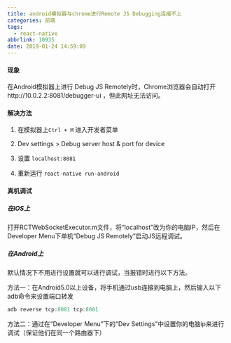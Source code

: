 ```yaml
---
title: android模拟器与chrome进行Remote JS Debugging连接不上
categories: 前端
tags:
  - react-native
abbrlink: 10935
date: 2019-01-24 14:59:09
---
```


#### 现象

在Android模拟器上进行 Debug JS Remotely时，Chrome浏览器会自动打开http://10.0.2.2:8081/debugger-ui ，但此网址无法访问。

#### 解决方法

1. 在模拟器上`Ctrl + M` 进入开发者菜单

2. Dev settings > Debug server host & port for device

3. 设置 `localhost:8081`

4. 重新运行 `react-native run-android`

#### 真机调试

##### 在iOS上

打开RCTWebSocketExecutor.m文件，将“localhost”改为你的电脑IP，然后在Developer Menu下单机“Debug JS Remotely”启动JS远程调试。

##### 在Android上

默认情况下不用进行设置就可以进行调试，当报错时进行以下方法。

方法一：在Android5.0以上设备，将手机通过usb连接到电脑上，然后输入以下adb命令来设置端口转发

```powershell
adb reverse tcp:8081 tcp:8081
```

方法二：通过在“Developer Menu”下的“Dev Settings”中设置你的电脑ip来进行调试（保证他们在同一个路由器下）
